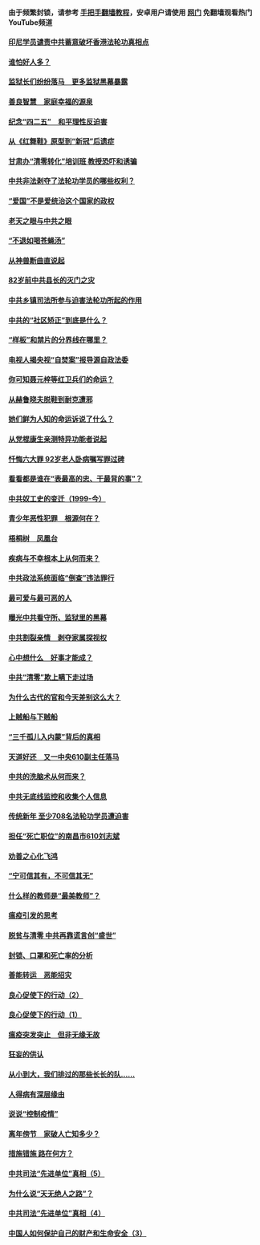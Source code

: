 #### 由于频繁封锁，请参考 [手把手翻墙教程](https://github.com/gfw-breaker/guides/wiki/)，安卓用户请使用 [网门](https://github.com/gfw-breaker/nogfw/blob/master/dl.md?t=04281301) 免翻墙观看热门YouTube频道 

#### [印尼学员谴责中共蓄意破坏香港法轮功真相点](../pages/19/423902.md?t=04281301) 

#### [谁怕好人多？](../pages/19/423774.md?t=04281301) 

#### [监狱长们纷纷落马　更多监狱黑幕暴露](../pages/19/423787.md?t=04281301) 

#### [善良智慧　家庭幸福的源泉](../pages/19/423632.md?t=04281301) 

#### [纪念“四二五”　和平理性反迫害](../pages/19/423660.md?t=04281301) 

#### [从《红舞鞋》原型到“新冠”后遗症](../pages/19/423509.md?t=04281301) 

#### [甘肃办“清零转化”培训班 教授恐吓和诱骗](../pages/19/423498.md?t=04281301) 

#### [中共非法剥夺了法轮功学员的哪些权利？](../pages/19/423392.md?t=04281301) 

#### [“爱国”不是爱统治这个国家的政权](../pages/19/423029.md?t=04281301) 

#### [老天之眼与中共之眼](../pages/19/423378.md?t=04281301) 

#### [“不退如喝苍蝇汤”](../pages/19/423287.md?t=04281301) 

#### [从神兽断曲直说起](../pages/19/423201.md?t=04281301) 

#### [82岁前中共县长的灭门之灾](../pages/19/423055.md?t=04281301) 

#### [中共乡镇司法所参与迫害法轮功所起的作用](../pages/19/423064.md?t=04281301) 

#### [中共的“社区矫正”到底是什么？](../pages/19/422870.md?t=04281301) 

#### [“样板”和禁片的分界线在哪里？](../pages/19/422704.md?t=04281301) 

#### [电视人揭央视“自焚案”报导源自政法委](../pages/19/422770.md?t=04281301) 

#### [你可知聂元梓等红卫兵们的命运？](../pages/19/422848.md?t=04281301) 

#### [从赫鲁晓夫脱鞋到耐克遭邪](../pages/19/422826.md?t=04281301) 

#### [她们鲜为人知的命运诉说了什么？](../pages/19/422754.md?t=04281301) 

#### [从党棍康生亲测特异功能者说起](../pages/19/422657.md?t=04281301) 

#### [忏悔六大罪 92岁老人卧病嘱写罪过碑](../pages/19/422750.md?t=04281301) 

#### [看看都是谁在“表最高的忠、干最背的事”？](../pages/19/422703.md?t=04281301) 

#### [中共奴工史的变迁（1999-今）](../pages/19/422656.md?t=04281301) 

#### [青少年恶性犯罪　根源何在？](../pages/19/422449.md?t=04281301) 

#### [梧桐树　凤凰台](../pages/19/422442.md?t=04281301) 

#### [疾病与不幸根本上从何而来？](../pages/19/422438.md?t=04281301) 

#### [中共政法系统面临“倒查”违法罪行](../pages/19/422497.md?t=04281301) 

#### [最可爱与最可恶的人](../pages/19/422448.md?t=04281301) 

#### [曝光中共看守所、监狱里的黑幕](../pages/19/422390.md?t=04281301) 

#### [中共割裂亲情　剥夺家属探视权](../pages/19/422364.md?t=04281301) 

#### [心中想什么　好事才能成？](../pages/19/422318.md?t=04281301) 

#### [中共“清零”欺上瞒下走过场](../pages/19/422306.md?t=04281301) 

#### [为什么古代的官和今天差别这么大？](../pages/19/422228.md?t=04281301) 

#### [上贼船与下贼船](../pages/19/422276.md?t=04281301) 

#### [“三千孤儿入内蒙”背后的真相](../pages/19/422229.md?t=04281301) 

#### [天道好还　又一中央610副主任落马](../pages/19/422155.md?t=04281301) 

#### [中共的洗脑术从何而来？](../pages/19/422154.md?t=04281301) 

#### [中共无底线监控和收集个人信息](../pages/19/422039.md?t=04281301) 

#### [传统新年 至少708名法轮功学员遭迫害](../pages/19/421946.md?t=04281301) 

#### [担任“死亡职位”的南昌市610刘志斌](../pages/19/421957.md?t=04281301) 

#### [劝善之心化飞鸿](../pages/19/421164.md?t=04281301) 

#### [“宁可信其有，不可信其无”](../pages/19/421691.md?t=04281301) 

#### [什么样的教师是“最美教师”？](../pages/19/421755.md?t=04281301) 

#### [瘟疫引发的思考](../pages/19/421594.md?t=04281301) 

#### [脱贫与清零 中共再靠谎言创“盛世”](../pages/19/421590.md?t=04281301) 

#### [封锁、口罩和死亡率的分析](../pages/19/421495.md?t=04281301) 

#### [善能转运　恶能招灾](../pages/19/421334.md?t=04281301) 

#### [良心促使下的行动（2）](../pages/19/421361.md?t=04281301) 

#### [良心促使下的行动（1）](../pages/19/421302.md?t=04281301) 

#### [瘟疫突发突止　但非无缘无故](../pages/19/421281.md?t=04281301) 

#### [狂妄的供认](../pages/19/421199.md?t=04281301) 

#### [从小到大，我们排过的那些长长的队……](../pages/19/421243.md?t=04281301) 

#### [人得病有深层缘由](../pages/19/420864.md?t=04281301) 

#### [说说“控制疫情”](../pages/19/420831.md?t=04281301) 

#### [离年傍节　家破人亡知多少？](../pages/19/420563.md?t=04281301) 

#### [措施错施  路在何方？](../pages/19/420076.md?t=04281301) 

#### [中共司法“先进单位”真相（5）](../pages/19/419453.md?t=04281301) 

#### [为什么说“天无绝人之路”？](../pages/19/419618.md?t=04281301) 

#### [中共司法“先进单位”真相（4）](../pages/19/419452.md?t=04281301) 

#### [中国人如何保护自己的财产和生命安全（3）](../pages/19/419405.md?t=04281301) 

